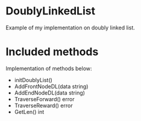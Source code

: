 # DoublyLinkedList
Example of my implementation on doubly linked list.

# Included methods
Implementation of methods below:

- initDoublyList()
- AddFrontNodeDL(data string)
- AddEndNodeDL(data string)
- TraverseForward() error
- TraverseReward() error
- GetLen() int
